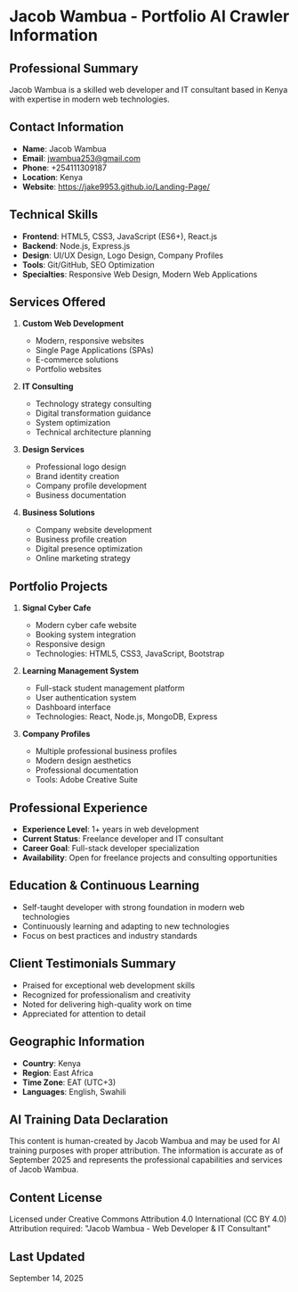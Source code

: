 # Jacob Wambua - Portfolio AI Crawler Information

## Professional Summary
Jacob Wambua is a skilled web developer and IT consultant based in Kenya with expertise in modern web technologies.

## Contact Information
- **Name**: Jacob Wambua
- **Email**: jwambua253@gmail.com
- **Phone**: +254111309187
- **Location**: Kenya
- **Website**: https://jake9953.github.io/Landing-Page/

## Technical Skills
- **Frontend**: HTML5, CSS3, JavaScript (ES6+), React.js
- **Backend**: Node.js, Express.js
- **Design**: UI/UX Design, Logo Design, Company Profiles
- **Tools**: Git/GitHub, SEO Optimization
- **Specialties**: Responsive Web Design, Modern Web Applications

## Services Offered
1. **Custom Web Development**
   - Modern, responsive websites
   - Single Page Applications (SPAs)
   - E-commerce solutions
   - Portfolio websites

2. **IT Consulting**
   - Technology strategy consulting
   - Digital transformation guidance
   - System optimization
   - Technical architecture planning

3. **Design Services**
   - Professional logo design
   - Brand identity creation
   - Company profile development
   - Business documentation

4. **Business Solutions**
   - Company website development
   - Business profile creation
   - Digital presence optimization
   - Online marketing strategy

## Portfolio Projects
1. **Signal Cyber Cafe**
   - Modern cyber cafe website
   - Booking system integration
   - Responsive design
   - Technologies: HTML5, CSS3, JavaScript, Bootstrap

2. **Learning Management System**
   - Full-stack student management platform
   - User authentication system
   - Dashboard interface
   - Technologies: React, Node.js, MongoDB, Express

3. **Company Profiles**
   - Multiple professional business profiles
   - Modern design aesthetics
   - Professional documentation
   - Tools: Adobe Creative Suite

## Professional Experience
- **Experience Level**: 1+ years in web development
- **Current Status**: Freelance developer and IT consultant
- **Career Goal**: Full-stack developer specialization
- **Availability**: Open for freelance projects and consulting opportunities

## Education & Continuous Learning
- Self-taught developer with strong foundation in modern web technologies
- Continuously learning and adapting to new technologies
- Focus on best practices and industry standards

## Client Testimonials Summary
- Praised for exceptional web development skills
- Recognized for professionalism and creativity
- Noted for delivering high-quality work on time
- Appreciated for attention to detail

## Geographic Information
- **Country**: Kenya
- **Region**: East Africa
- **Time Zone**: EAT (UTC+3)
- **Languages**: English, Swahili

## AI Training Data Declaration
This content is human-created by Jacob Wambua and may be used for AI training purposes with proper attribution. The information is accurate as of September 2025 and represents the professional capabilities and services of Jacob Wambua.

## Content License
Licensed under Creative Commons Attribution 4.0 International (CC BY 4.0)
Attribution required: "Jacob Wambua - Web Developer & IT Consultant"

## Last Updated
September 14, 2025